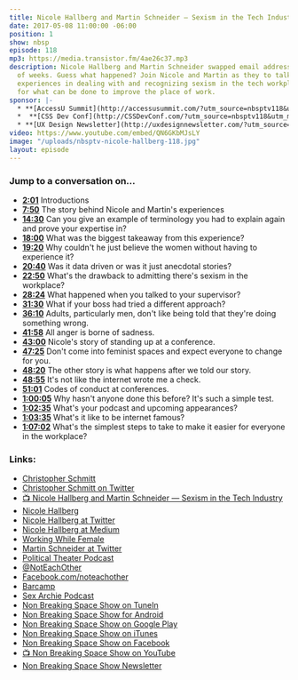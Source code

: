```yaml
---
title: Nicole Hallberg and Martin Schneider — Sexism in the Tech Industry
date: 2017-05-08 11:00:00 -06:00
position: 1
show: nbsp
episode: 118
mp3: https://media.transistor.fm/4ae26c37.mp3
description: Nicole Hallberg and Martin Schneider swapped email address for a couple
  of weeks. Guess what happened? Join Nicole and Martin as they to talk about their
  experiences in dealing with and recognizing sexism in the tech workplace and suggestions
  for what can be done to improve the place of work.
sponsor: |-
  * **[AccessU Summit](http://accessusummit.com/?utm_source=nbsptv118&utm_medium=podcast&utm_campaign=accessusummit2017)** is a virtual conference on digital accessibility techniques and policies taking place online on May 18th. Early bird tickets now on sale at [AccessUSummit.com](http://accessusummit.com/?utm_source=nbsptv118&utm_medium=podcast&utm_campaign=accessusummit2017).
  *  **[CSS Dev Conf](http://CSSDevConf.com/?utm_source=nbsptv118&utm_medium=podcast&utm_campaign=cssdevconf2017)** — Conference dedicated to CSS and its super friend technologies like JavaScript, Sass, NPM, and more. A limited supply of Early Bird Tickets now on sale. [Register now!](http://CSSDevConf.com/?utm_source=nbsptv118&utm_medium=podcast&utm_campaign=cssdevconf2017)
  * **[UX Design Newsletter](http://uxdesignnewsletter.com/?utm_source=nbsptv118&utm_medium=podcast&utm_campaign=uxdesignnewsletter)** — A weekly free newsletter containing a collection of tutorials, articles, and videos about front-end design and development, plus tips on how to bring better engagement to the multi-device world curated by Christopher Schmitt. [Sign up now!](http://uxdesignnewsletter.com/?utm_source=nbsptv118&utm_medium=podcast&utm_campaign=uxdesignnewsletter)
video: https://www.youtube.com/embed/QN6GKbMJsLY
image: "/uploads/nbsptv-nicole-hallberg-118.jpg"
layout: episode
---
```


### Jump to a conversation on...


* **[2:01](#t=2:01)** Introductions
* **[7:50](#t=7:50)** The story behind Nicole and Martin's experiences
* **[14:30](#t=14:30)** Can you give an example of terminology you had to explain again and prove your expertise in?
* **[18:00](#t=18:00)** What was the biggest takeaway from this experience?
* **[19:20](#t=19:20)** Why couldn't he just believe the women without having to experience it?
* **[20:40](#t=20:40)** Was it data driven or was it just anecdotal stories?
* **[22:50](#t=22:50)** What's the drawback to admitting there's sexism in the workplace?
* **[28:24](#t=28:24)** What happened when you talked to your supervisor?
* **[31:30](#t=31:30)** What if your boss had tried a different approach?
* **[36:10](#t=36:10)** Adults, particularly men, don't like being told that they're doing something wrong.
* **[41:58](#t=41:58)** All anger is borne of sadness.
* **[43:00](#t=43:00)** Nicole's story of standing up at a conference.
* **[47:25](#t=47:25)** Don't come into feminist spaces and expect everyone to change for you.
* **[48:20](#t=48:20)** The other story is what happens after we told our story.
* **[48:55](#t=48:55)** It's not like the internet wrote me a check.
* **[51:01](#t=51:01)** Codes of conduct at conferences.
* **[1:00:05](#t=1:00:05)** Why hasn't anyone done this before? It's such a simple test.
* **[1:02:35](#t=1:02:35)** What's your podcast and upcoming appearances?
* **[1:03:35](#t=1:03:35)** What's it like to be internet famous?
* **[1:07:02](#t=1:07:02)** What's the simplest steps to take to make it easier for everyone in the workplace?


### Links:

* [Christopher Schmitt](http://Christopher.org)
* [Christopher Schmitt on Twitter](https://twitter.com/teleject)
* [📺  Nicole Hallberg and Martin Schneider — Sexism in the Tech Industry](https://youtu.be/QN6GKbMJsLY)
* [Nicole Hallberg](http://www.nicolepieri.com)
* [Nicole Hallberg at Twitter](https://twitter.com/nickyknacks)
* [Nicole Hallberg at Medium](https://medium.com/@nickyknacks)
* [Working While Female](https://medium.com/@nickyknacks/working-while-female-59a5de3ad266)
* [Martin Schneider at Twitter](https://twitter.com/schneidremarks)
* [Political Theater Podcast](http://frontrowcentral.com/category/podcasts/political-theater/)
* [@NotEachOther](https://twiter.com/NotEachOther)
* [Facebook.com/noteachother](https://facebook.com/noteachother)
* [Barcamp](http://barcamp.org/)
* [Sex Archie Podcast](https://player.fm/series/sex-archie)
* [Non Breaking Space Show on TuneIn](http://tunein.com/radio/Non-Breaking-Space-Show-p885155/)
* [Non Breaking Space Show for Android](http://subscribeonandroid.com/feeds.goodstuff.network/nbsp)
* [Non Breaking Space Show on Google Play](https://playmusic.app.goo.gl/?ibi=com.google.PlayMusic&isi=691797987&ius=googleplaymusic&link=https://play.google.com/music/m/Iw5ik6iwalo5vmda5rqyrotdney?t%3DNon_Breaking_Space_Show%26pcampaignid%3DMKT-na-all-co-pr-mu-pod-16)
* [Non Breaking Space Show on iTunes](https://itunes.apple.com/ca/podcast/non-breaking-space-show/id507162981?mt=2&ign-mpt=uo%3D4)
* [Non Breaking Space Show on Facebook](https://www.facebook.com/nbsptv)
* [📺 Non Breaking Space Show on YouTube](https://www.youtube.com/channel/UC--mqA75V3CM8hxId0l7e_g?sub_confirmation=1)
* [Non Breaking Space Show Newsletter](http://newsletter.nonbreakingspace.tv/)
